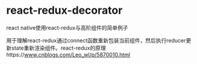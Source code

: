 # react-redux-decorator
react native使用react-redux与高阶组件的简单例子

用于理解react-redux通过connect函数重新包装当前组件，然后执行reducer更新state重新渲染组件。react-redux的原理https://www.cnblogs.com/Leo_wl/p/5870010.html
